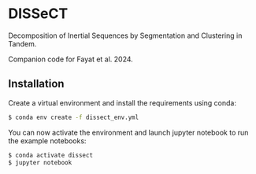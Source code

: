 # DISSeCT
Decomposition of Inertial Sequences by Segmentation and Clustering in Tandem.

Companion code for Fayat et al. 2024.


## Installation

Create a virtual environment and install the requirements using conda:
```bash
$ conda env create -f dissect_env.yml
```

You can now activate the environment and launch jupyter notebook to run the example notebooks:
```bash
$ conda activate dissect
$ jupyter notebook
```
